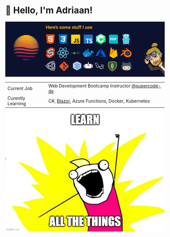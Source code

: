 # :wave: Hello, I'm Adriaan!

![Banner](https://github.com/avanderbergh/avanderbergh/blob/master/banner.png?raw=true)

| | |
|-|-|
|Current Job       |  Web Development Bootcamp Instructor [@supercode-de](https://github.com/orgs/supercode-de)|
|Curently Learning | C#, [Blazor](https://blazor.net), Azure Functions, Docker, Kubernetes                     |

![Learn All the Things](https://github.com/avanderbergh/avanderbergh/blob/master/47qtes.jpg?raw=true)

